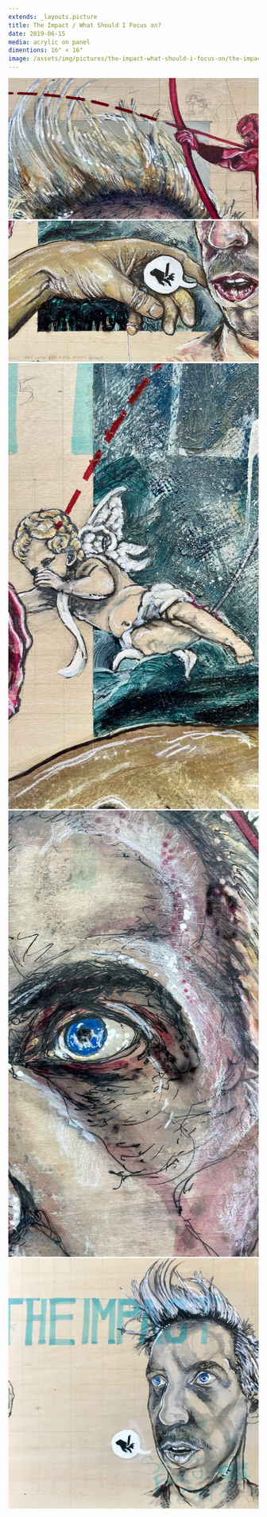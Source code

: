 ```yaml
---
extends: _layouts.picture
title: The Impact / What Should I Focus on?
date: 2019-06-15
media: acrylic on panel
dimentions: 16" × 16"
image: /assets/img/pictures/the-impact-what-should-i-focus-on/the-impact.jpg
---
```


<div class="grid gap-px grid-cols-6">
    <img class="col-span-6" src="/assets/img/pictures/the-impact-what-should-i-focus-on/the-impact-detail-02.jpg">
    <img class="col-span-6" src="/assets/img/pictures/the-impact-what-should-i-focus-on/the-impact-detail-01.jpg">
    <img class="col-span-3" src="/assets/img/pictures/the-impact-what-should-i-focus-on/the-impact-detail-03.jpg">
    <img class="col-span-3" src="/assets/img/pictures/the-impact-what-should-i-focus-on/the-impact-detail-04.jpg">
    <img class="col-span-6" src="/assets/img/pictures/the-impact-what-should-i-focus-on/the-impact-process-01.jpg">
</div>
